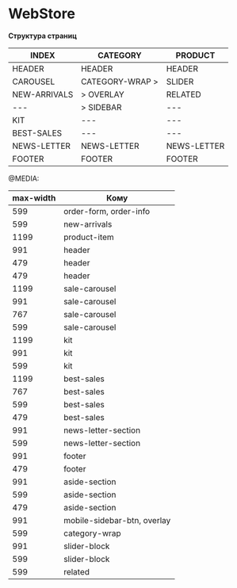 WebStore
=====================

**Структура страниц**

INDEX          | CATEGORY         | PRODUCT
---------------|------------------|---------------
HEADER         | HEADER           | HEADER
CAROUSEL       | CATEGORY-WRAP >  | SLIDER
NEW-ARRIVALS   | > OVERLAY        | RELATED
---            | > SIDEBAR        | ---
KIT            | ---              | ---
BEST-SALES     | ---              | ---
NEWS-LETTER    | NEWS-LETTER      | NEWS-LETTER
FOOTER         | FOOTER           | FOOTER


@MEDIA:

max-width | Кому
----------|-----------------------------------
 599      | order-form, order-info
 599      | new-arrivals
 1199     | product-item
 991      | header
 479      | header
 479      | header
 1199     | sale-carousel
 991      | sale-carousel
 767      | sale-carousel
 599      | sale-carousel
 1199     | kit
 991      | kit
 599      | kit
 1199     | best-sales
 767      | best-sales
 599      | best-sales
 479      | best-sales
 991      | news-letter-section
 599      | news-letter-section
 991      | footer
 479      | footer
 991      | aside-section
 599      | aside-section
 479      | aside-section
 991      | mobile-sidebar-btn, overlay
 599      | category-wrap
 991      | slider-block
 599      | slider-block
 599      | related